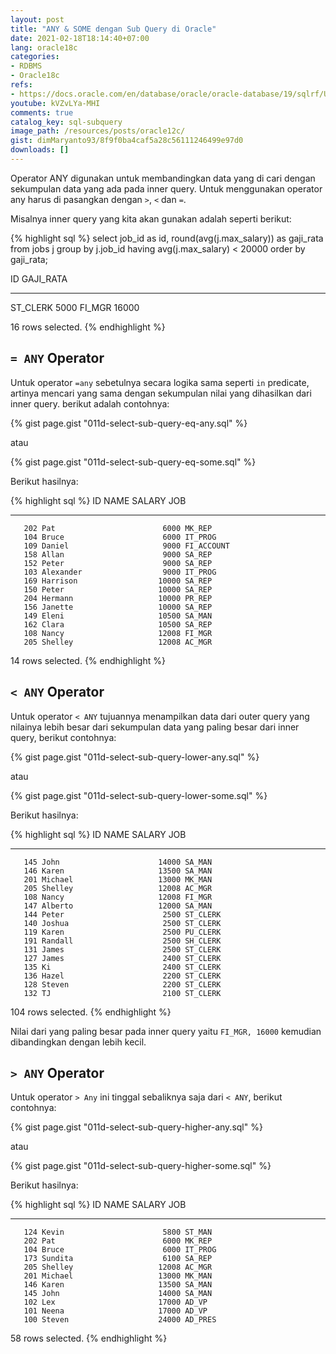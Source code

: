 ```yaml
---
layout: post
title: "ANY & SOME dengan Sub Query di Oracle"
date: 2021-02-18T18:14:40+07:00
lang: oracle18c
categories:
- RDBMS
- Oracle18c
refs: 
- https://docs.oracle.com/en/database/oracle/oracle-database/19/sqlrf/Using-Subqueries.html#GUID-53A705B6-0358-4E2B-92ED-A83DE83DFD20
youtube: kVZvLYa-MHI
comments: true
catalog_key: sql-subquery
image_path: /resources/posts/oracle12c/
gist: dimMaryanto93/8f9f0ba4caf5a28c56111246499e97d0
downloads: []
---
```


Operator ANY digunakan untuk membandingkan data yang di cari dengan sekumpulan data yang ada pada inner query. Untuk menggunakan operator any harus di pasangkan dengan `>`, `<` dan `=`. 

Misalnya inner query yang kita akan gunakan adalah seperti berikut:

{% highlight sql %}
select job_id as id, round(avg(j.max_salary)) as gaji_rata
from jobs j
group by j.job_id
having avg(j.max_salary) < 20000
order by gaji_rata;

ID          GAJI_RATA
---------- ----------
ST_CLERK         5000
FI_MGR          16000

16 rows selected.
{% endhighlight %}

## `= ANY` Operator

Untuk operator `=any` sebetulnya secara logika sama seperti `in` predicate, artinya mencari yang sama dengan sekumpulan nilai yang dihasilkan dari inner query. berikut adalah contohnya:

{% gist page.gist "011d-select-sub-query-eq-any.sql" %}

atau

{% gist page.gist "011d-select-sub-query-eq-some.sql" %}

Berikut hasilnya:

{% highlight sql %}
        ID NAME                     SALARY JOB
---------- -------------------- ---------- ----------
       202 Pat                        6000 MK_REP
       104 Bruce                      6000 IT_PROG
       109 Daniel                     9000 FI_ACCOUNT
       158 Allan                      9000 SA_REP
       152 Peter                      9000 SA_REP
       103 Alexander                  9000 IT_PROG
       169 Harrison                  10000 SA_REP
       150 Peter                     10000 SA_REP
       204 Hermann                   10000 PR_REP
       156 Janette                   10000 SA_REP
       149 Eleni                     10500 SA_MAN
       162 Clara                     10500 SA_REP
       108 Nancy                     12008 FI_MGR
       205 Shelley                   12008 AC_MGR

14 rows selected.
{% endhighlight %}

## `< ANY` Operator

Untuk operator `< ANY` tujuannya menampilkan data dari outer query yang nilainya lebih besar dari sekumpulan data yang paling besar dari inner query, berikut contohnya:

{% gist page.gist "011d-select-sub-query-lower-any.sql" %}

atau

{% gist page.gist "011d-select-sub-query-lower-some.sql" %}

Berikut hasilnya:

{% highlight sql %}
        ID NAME                     SALARY JOB
---------- -------------------- ---------- ----------
       145 John                      14000 SA_MAN
       146 Karen                     13500 SA_MAN
       201 Michael                   13000 MK_MAN
       205 Shelley                   12008 AC_MGR
       108 Nancy                     12008 FI_MGR
       147 Alberto                   12000 SA_MAN
       144 Peter                      2500 ST_CLERK
       140 Joshua                     2500 ST_CLERK
       119 Karen                      2500 PU_CLERK
       191 Randall                    2500 SH_CLERK
       131 James                      2500 ST_CLERK
       127 James                      2400 ST_CLERK
       135 Ki                         2400 ST_CLERK
       136 Hazel                      2200 ST_CLERK
       128 Steven                     2200 ST_CLERK
       132 TJ                         2100 ST_CLERK

104 rows selected.
{% endhighlight %}

Nilai dari yang paling besar pada inner query yaitu `FI_MGR, 16000` kemudian dibandingkan dengan lebih kecil.

## `> ANY` Operator

Untuk operator `> Any` ini tinggal sebaliknya saja dari `< ANY`, berikut contohnya:

{% gist page.gist "011d-select-sub-query-higher-any.sql" %}

atau

{% gist page.gist "011d-select-sub-query-higher-some.sql" %}

Berikut hasilnya:

{% highlight sql %}
        ID NAME                     SALARY JOB
---------- -------------------- ---------- ----------
       124 Kevin                      5800 ST_MAN
       202 Pat                        6000 MK_REP
       104 Bruce                      6000 IT_PROG
       173 Sundita                    6100 SA_REP
       205 Shelley                   12008 AC_MGR
       201 Michael                   13000 MK_MAN
       146 Karen                     13500 SA_MAN
       145 John                      14000 SA_MAN
       102 Lex                       17000 AD_VP
       101 Neena                     17000 AD_VP
       100 Steven                    24000 AD_PRES

58 rows selected.
{% endhighlight %}